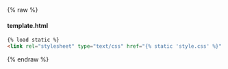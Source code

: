 {% raw %}

#### template.html
```html
{% load static %}
<link rel="stylesheet" type="text/css" href="{% static 'style.css' %}" />
```

{% endraw %}
